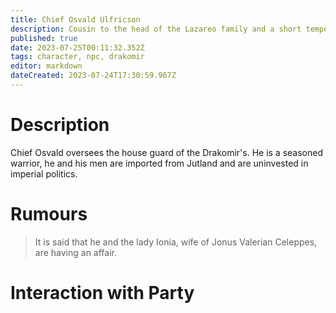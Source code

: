 ```yaml
---
title: Chief Osvald Ulfricson
description: Cousin to the head of the Lazareo family and a short tempered dueler 
published: true
date: 2023-07-25T00:11:32.352Z
tags: character, npc, drakomir
editor: markdown
dateCreated: 2023-07-24T17:30:59.967Z
---
```


# Description
Chief Osvald oversees the house guard of the Drakomir's. He is a seasoned warrior, he and his men are imported from Jutland and are uninvested in imperial politics.

# Rumours
> It is said that he and the lady Ionia, wife of Jonus Valerian Celeppes, are having an affair. 


# Interaction with Party
